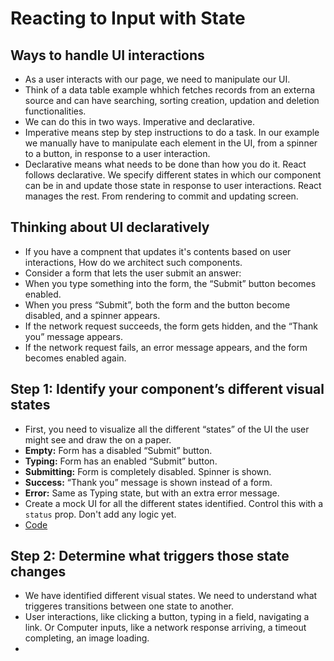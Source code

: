 # Reacting to Input with State


## Ways to handle UI interactions

- As a user interacts with our page, we need to manipulate our UI.
- Think of a data table example whhich fetches records from an externa source and can have searching, sorting creation, updation and deletion functionalities.
- We can do this in two ways. Imperative and declarative.
- Imperative means step by step instructions to do a task. In our example we manually have to manipulate each element in the UI, from a spinner to a button, in response to a user interaction.
- Declarative means what needs to be done than how you do it. React follows declarative. We specify different states in which our component can be in and update those state in response to user interactions. React manages the rest. From rendering to commit and updating screen.


## Thinking about UI declaratively 

- If you have a compnent that updates it's contents based on user interactions, How do we architect such components.
- Consider a form that lets the user submit an answer:
- When you type something into the form, the “Submit” button becomes enabled.
- When you press “Submit”, both the form and the button become disabled, and a spinner appears.
- If the network request succeeds, the form gets hidden, and the “Thank you” message appears.
- If the network request fails, an error message appears, and the form becomes enabled again.

## Step 1: Identify your component’s different visual states 

- First, you need to visualize all the different “states” of the UI the user might see and draw the on a paper.
- **Empty:** Form has a disabled “Submit” button.
- **Typing:** Form has an enabled “Submit” button.
- **Submitting:** Form is completely disabled. Spinner is shown.
- **Success:** “Thank you” message is shown instead of a form.
- **Error:** Same as Typing state, but with an extra error message.
- Create a mock UI for all the different states identified. Control this with a `status` prop. Don't add any logic yet.
- [Code](https://react.dev/learn/reacting-to-input-with-state#step-1-identify-your-components-different-visual-states)


## Step 2: Determine what triggers those state changes 

- We have identified different visual states. We need to understand what triggeres transitions between one state to another.
- User interactions, like clicking a button, typing in a field, navigating a link. Or Computer inputs, like a network response arriving, a timeout completing, an image loading.
- 

